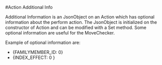 #Action Additional Info

  Additional Information is an JsonObject on an Action which has optional information about the perform action.
The JsonObject is initialized on the constructor of Action and can be modified with a Set method.
Some optional information are useful for the MoveChecker.

  Example of optional information are:

* {FAMILYMEMBER_ID: 0}
* {INDEX_EFFECT: 0 }